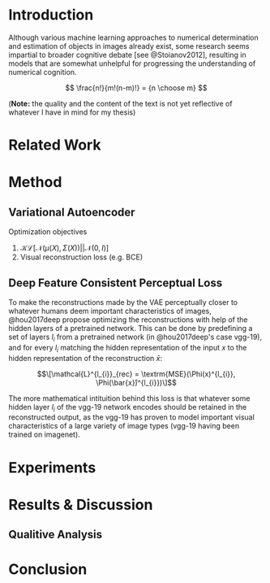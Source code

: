 # Introduction #

Although various machine learning approaches to numerical determination and estimation of objects in images already exist, some research seems impartial to broader cognitive debate [see @Stoianov2012], resulting in models that are somewhat unhelpful for progressing the understanding of numerical cognition.

$$
\frac{n!}{m!(n-m)!} = {n \choose m}
$$

(**Note:** the quality and the content of the text is not yet reflective of whatever I have in mind for my thesis)


# Related Work #

# Method #

## Variational Autoencoder ##

Optimization objectives
1. $\mathcal{KL}\lbrack\mathcal{N}(\mu(X), \Sigma(X)) \vert\vert \mathcal{N}(0, I)\rbrack$
2. Visual reconstruction loss (e.g. BCE)

## Deep Feature Consistent Perceptual Loss ##

To make the reconstructions made by the VAE perceptually closer to whatever humans deem important characteristics of images, @hou2017deep propose optimizing the reconstructions with help of the hidden layers of a pretrained network. This can be done by predefining a set of layers $l_i$ from a pretrained network (in @hou2017deep's case vgg-19), and for every $l_i$ matching the hidden representation of the input $x$ to the hidden representation of the reconstruction $\bar{x}$:

$$\[\mathcal{L}^{l_{i}}_{rec} = \textrm{MSE}(\Phi(x)^{l_{i}}, \Phi(\bar{x}̄)^{l_{i}})\]$$

The more mathematical intituition behind this loss is that whatever some hidden layer $l_i$ of the vgg-19 network encodes should be retained in the reconstructed output, as the vgg-19 has proven to model important visual characteristics of a large variety of image types (vgg-19 having been trained on imagenet).

# Experiments #

# Results & Discussion #

## Qualitive Analysis ##

# Conclusion #
